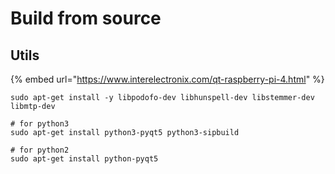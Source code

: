 # Build from source

## Utils

{% embed url="https://www.interelectronix.com/qt-raspberry-pi-4.html" %}

```
sudo apt-get install -y libpodofo-dev libhunspell-dev libstemmer-dev libmtp-dev

# for python3
sudo apt-get install python3-pyqt5 python3-sipbuild

# for python2
sudo apt-get install python-pyqt5   

```
